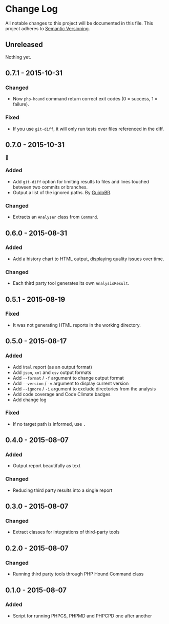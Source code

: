 # Change Log
All notable changes to this project will be documented in this file.
This project adheres to [Semantic Versioning](http://semver.org/).

## Unreleased
Nothing yet.

## 0.7.1 - 2015-10-31
### Changed
- Now `php-hound` command return correct exit codes (0 = success, 1 = failure).

### Fixed
- If you use `git-diff`, it will only run tests over files referenced in the
  diff.

## 0.7.0 - 2015-10-31
🎃

### Added
- Add `git-diff` option for limiting results to files and lines touched
  between two commits or branches.
- Output a list of the ignored paths. By [GuidoBR][GuidoBR].

### Changed
- Extracts an `Analyser` class from `Command`.

## 0.6.0 - 2015-08-31
### Added
- Add a history chart to HTML output, displaying quality issues over time.

### Changed
- Each third party tool generates its own `AnalysisResult`.

## 0.5.1 - 2015-08-19
### Fixed
- It was not generating HTML reports in the working directory.

## 0.5.0 - 2015-08-17
### Added
- Add `html` report (as an output format)
- Add `json`, `xml` and `csv` output formats
- Add `--format` / `-f` argument to change output format
- Add `--version` / `-v` argument to display current version
- Add `--ignore` / `-i` argument to exclude directories from the analysis
- Add code coverage and Code Climate badges
- Add change log

### Fixed
- If no target path is informed, use `.`

## 0.4.0 - 2015-08-07
### Added
- Output report beautifully as text

### Changed
- Reducing third party results into a single report

## 0.3.0 - 2015-08-07
### Changed
- Extract classes for integrations of third-party tools

## 0.2.0 - 2015-08-07
### Changed
- Running third party tools through PHP Hound Command class

## 0.1.0 - 2015-08-07
### Added
- Script for running PHPCS, PHPMD and PHPCPD one after another

[GuidoBR]: https://github.com/GuidoBR
